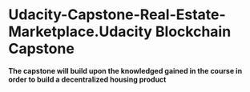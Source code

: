 # Udacity-Capstone-Real-Estate-Marketplace.Udacity Blockchain Capstone
<b>The capstone will build upon the knowledged gained in the course in order to build a decentralized housing product</b>

